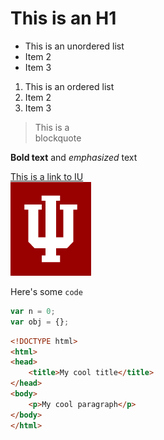 # This is an H1

- This is an unordered list
- Item 2
- Item 3

1. This is an ordered list
2. Item 2
3. Item 3

> This is a  
> blockquote

**Bold text** and _emphasized_ text

[This is a link to IU](http://indiana.edu)  
![trident](trident.png)


Here's some `code`

```javascript
var n = 0;
var obj = {};
```

```html
<!DOCTYPE html>
<html>
<head>
	<title>My cool title</title>
</head>
<body>
	<p>My cool paragraph</p>
</body>
</html>
```



